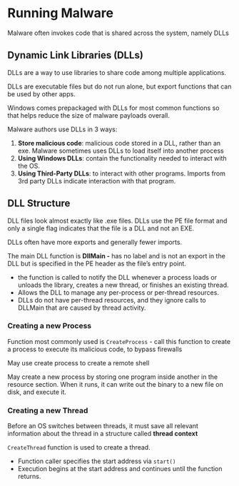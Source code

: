 # Running Malware

Malware often invokes code that is shared across the system, namely DLLs

## Dynamic Link Libraries \(DLLs\)

DLLs are a way to use libraries to share code among multiple applications.

DLLs are executable files but do not run alone, but export functions that can be used by other apps.

Windows comes prepackaged with DLLs for most common functions so that helps reduce the size of malware payloads overall.

Malware authors use DLLs in 3 ways:

1. **Store malicious code**: malicious code stored in a DLL, rather than an exe. Malware sometimes uses DLLs to load itself into another process
2. **Using Windows DLLs**: contain the functionality needed to interact with the OS.
3. **Using Third-Party DLLs**: to interact with other programs. Imports from 3rd party DLLs indicate interaction with that program.

## DLL Structure

DLL files look almost exactly like .exe files. DLLs use the PE file format and only a single flag indicates that the file is a DLL and not an EXE.

DLLs often have more exports and generally fewer imports.

The main DLL function is **DllMain -** has no label and is not an export in the DLL but is specified in the PE header as the file’s entry point.

* the function is called to notify the DLL whenever a process loads or unloads the library, creates a new thread, or finishes an existing thread.
* Allows the DLL to manage any per-process or per-thread resources.
* DLLs do not have per-thread resources, and they ignore calls to DLLMain that are caused by thread activity.

### Creating a new Process

Function most commonly used is `CreateProcess` - call this function  to create a process to execute its malicious code, to bypass firewalls

May use create process to create a remote shell

May create a new process by storing one program inside another in the resource section. When it runs, it can write out the binary to a new file on disk, and execute it.

### Creating a new Thread

Before an OS switches between threads, it must save all relevant information about the thread in a structure called **thread context**

`CreateThread` function is used to create a thread.

* Function caller specifies the start address via `start()`
* Execution begins at the start address and continues until the function returns.



